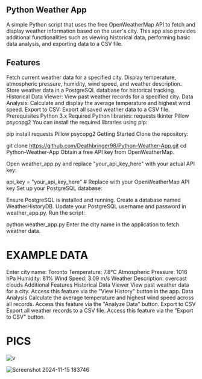 ## Python Weather App
A simple Python script that uses the free OpenWeatherMap API to fetch and display weather information based on the user's city. This app also provides additional functionalities such as viewing historical data, performing basic data analysis, and exporting data to a CSV file.

## Features
Fetch current weather data for a specified city.
Display temperature, atmospheric pressure, humidity, wind speed, and weather description.
Store weather data in a PostgreSQL database for historical tracking.
Historical Data Viewer: View past weather records for a specified city.
Data Analysis: Calculate and display the average temperature and highest wind speed.
Export to CSV: Export all saved weather data to a CSV file.
Prerequisites
Python 3.x
Required Python libraries:
requests
tkinter
Pillow
psycopg2
You can install the required libraries using pip:

pip install requests Pillow psycopg2
Getting Started
Clone the repository:

git clone https://github.com/Deathbringer98/Python-Weather-App.git
cd Python-Weather-App
Obtain a free API key from OpenWeatherMap.

Open weather_app.py and replace "your_api_key_here" with your actual API key:

api_key = "your_api_key_here"  # Replace with your OpenWeatherMap API key
Set up your PostgreSQL database:

Ensure PostgreSQL is installed and running.
Create a database named WeatherHistoryDB.
Update your PostgreSQL username and password in weather_app.py.
Run the script:


python weather_app.py
Enter the city name in the application to fetch weather data.

# EXAMPLE DATA
Enter city name: Toronto
Temperature: 7.8°C
Atmospheric Pressure: 1016 hPa
Humidity: 81%
Wind Speed: 3.09 m/s
Weather Description: overcast clouds
Additional Features
Historical Data Viewer
View past weather data for a city.
Access this feature via the "View History" button in the app.
Data Analysis
Calculate the average temperature and highest wind speed across all records.
Access this feature via the "Analyze Data" button.
Export to CSV
Export all weather records to a CSV file.
Access this feature via the "Export to CSV" button.

# PICS 


![v](https://github.com/user-attachments/assets/d49648f2-26f7-4bea-8ceb-0ed271d745fe)


![Screenshot 2024-11-15 183746](https://github.com/user-attachments/assets/d1fba1c7-16c1-4c2e-947f-597daf370c6f)
